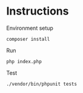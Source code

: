# Instructions

Environment setup

```shell
composer install
```

Run

```shell
php index.php
```

Test

```shell
./vendor/bin/phpunit tests
```